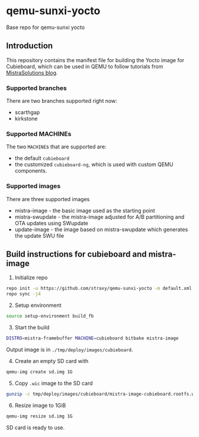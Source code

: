 # qemu-sunxi-yocto

Base repo for qemu-sunxi yocto

## Introduction

This repository contains the manifest file for building the Yocto image for Cubieboard,
which can be used in QEMU to follow tutorials from [MistraSolutions blog](https://www.mistrasolutions.com).

### Supported branches

There are two branches supported right now:

- scarthgap
- kirkstone

### Supported MACHINEs

The two `MACHINE`s that are supported are:

- the default `cubieboard`
- the customized `cubieboard-ng`, which is used with custom QEMU components.

### Supported images

There are three supported images

- mistra-image - the basic image used as the starting point
- mistra-swupdate - the mistra-image adjusted for A/B partitioning and OTA updates using SWupdate
- update-image - the image based on mistra-swupdate which generates the update SWU file

## Build instructions for cubieboard and mistra-image

1) Initialize repo

```bash
repo init -u https://github.com/straxy/qemu-sunxi-yocto -m default.xml -b scarthgap
repo sync -j4
```

2) Setup environment

```bash
source setup-environment build_fb
```

3) Start the build

```bash
DISTRO=mistra-framebuffer MACHINE=cubieboard bitbake mistra-image
```

Output image is in `./tmp/deploy/images/cubieboard`.

4) Create an empty SD card with

```bash
qemu-img create sd.img 1G
```

5) Copy `.wic` image to the SD card

```bash
gunzip -c tmp/deploy/images/cubieboard/mistra-image-cubieboard.rootfs.wic.gz | dd of=sd.img bs=1M iflag=fullblock oflag=direct conv=fsync
```

6) Resize image to 1GiB

```bash
qemu-img resize sd.img 1G
```

SD card is ready to use.
